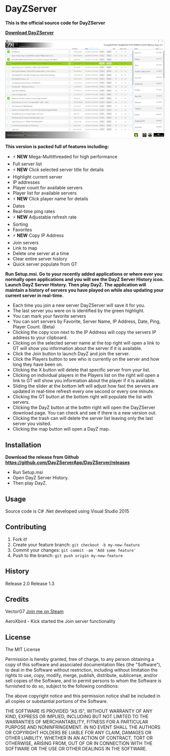 # DayZServer
**This is the official source code for DayZServer**

**[Download DayZServer](https://github.com/DayZServerApp/DayZServer/releases)**

![dayzserver1 3](https://raw.githubusercontent.com/DayZServerApp/DayZServer/master/DayZServer/images/screenshot2_2sm.png)

**This version is packed full of features including:**
-  :zap: **NEW**  Mega-Multithreaded for high performance
- Full server list
-  :zap: **NEW**  Click selected server title for details
- Highlight current server
- IP addresses
- Player count for available servers
- Player list for available servers
-  :zap: **NEW** Click player name for details 
- Dates
- Real-time ping rates
- :zap: **NEW**  Adjustable refresh rate
- Sorting
- Favorites
- :zap: **NEW**  Copy IP Address 
- Join servers
- Link to map
- Delete one server at a time
- Clear entire server history
- Quick server populate from GT

**Run Setup.msi. Go to your recently added applications or where ever you normally open applications and you will see the DayZ  Server History icon. Launch DayZ Server History. Then play DayZ. The application will maintain a history of servers you have played on while also updating your current server in real-time.** 
- Each time you join a new server DayZServer will save it for you.
- The last server you were on is identified by the green highlight.  
- You can mark your favorite servers
- You can sort servers by Favorite, Server Name, IP Address, Date, Ping, Player Count. (Beta)
- Clicking the copy icon next to the IP Address will copy the servers IP address to your clipboard.  
- Clicking on the selected server name at the top right will open a link to GT will show you information about the server if it is available. 
- Click the Join button to launch DayZ and join the server.
- Click the Players button to see who is currently on the server and how long they have been on.
- Clicking the X button will delete that specific server from your list. 
- Clicking on individual players in the Players list on the right will open a link to GT will show you information about the player if it is available. 
- Sliding the slider at the bottom left will adjust how fast the servers are updated in real-time refresh every one second or every one minute. 
- Clicking the GT button at the bottom right will populate the list with servers.
- Clicking the DayZ button at the bottm right will open the DayZServer download page. You can check and see if there is a new version out. 
- Clicking the trash can will delete the server list leaving only the last server you visited. 
- Clicking the map button will open a DayZ map. 







## Installation
**Download the release from Github https://github.com/DayZServerApp/DayZServer/releases**
* Run Setup.msi 
* Open DayZ Server History. 
* Then play DayZ. 

## Usage

Source code is C# .Net developed using Visual Studio 2015

## Contributing

1. Fork it!
2. Create your feature branch: `git checkout -b my-new-feature`
3. Commit your changes: `git commit -am 'Add some feature'`
4. Push to the branch: `git push origin my-new-feature`

## History

Release 2.0 
Release 1.3

## Credits

VectorG7 <a href="http://steamcommunity.com/id/VG7/" target="_blank">Join me on Steam</a>

AeroXbird - Kick started the Join server functionality


## License

The MIT License

Permission is hereby granted, free of charge, to any person obtaining a copy
of this software and associated documentation files (the "Software"), to deal
in the Software without restriction, including without limitation the rights
to use, copy, modify, merge, publish, distribute, sublicense, and/or sell
copies of the Software, and to permit persons to whom the Software is
furnished to do so, subject to the following conditions:

The above copyright notice and this permission notice shall be included in
all copies or substantial portions of the Software.

THE SOFTWARE IS PROVIDED "AS IS", WITHOUT WARRANTY OF ANY KIND, EXPRESS OR
IMPLIED, INCLUDING BUT NOT LIMITED TO THE WARRANTIES OF MERCHANTABILITY,
FITNESS FOR A PARTICULAR PURPOSE AND NONINFRINGEMENT. IN NO EVENT SHALL THE
AUTHORS OR COPYRIGHT HOLDERS BE LIABLE FOR ANY CLAIM, DAMAGES OR OTHER
LIABILITY, WHETHER IN AN ACTION OF CONTRACT, TORT OR OTHERWISE, ARISING FROM,
OUT OF OR IN CONNECTION WITH THE SOFTWARE OR THE USE OR OTHER DEALINGS IN
THE SOFTWARE.




